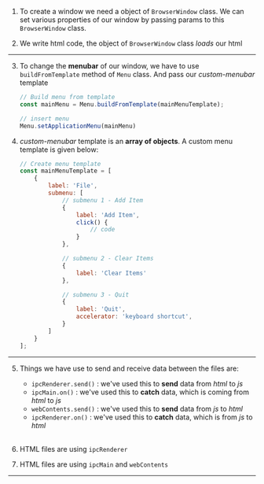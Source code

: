 1. To create a window we need a object of `BrowserWindow` class. We can set various properties of our window by passing params to this `BrowserWindow` class.

2. We write html code, the object of `BrowserWindow` class *loads* our html

---

3. To change the **menubar** of our window, we have to use `buildFromTemplate` method of `Menu` class. And pass our *custom-menubar* template

    ```js
    // Build menu from template
    const mainMenu = Menu.buildFromTemplate(mainMenuTemplate);

    // insert menu
    Menu.setApplicationMenu(mainMenu)
    ```

4. *custom-menubar* template is an **array of objects**. A custom menu template is given below:
    ```js
    // Create menu template
    const mainMenuTemplate = [
        {
            label: 'File',
            submenu: [
                // submenu 1 - Add Item
                {
                    label: 'Add Item',
                    click() {
                        // code
                    }
                },

                // submenu 2 - Clear Items
                {
                    label: 'Clear Items'
                },

                // submenu 3 - Quit
                {
                    label: 'Quit',
                    accelerator: 'keyboard shortcut',
                }
            ]
        }
    ];
    ```
---

5. Things we have use to send and receive data between the files are:
    - `ipcRenderer.send()` : we've used this to **send** data from *html* to *js*
    - `ipcMain.on()` : we've used this to **catch** data, which is coming from *html* to *js*
    - `webContents.send()` : we've used this to **send** data from *js* to *html*
    - `ipcRenderer.on()` : we've used this to **catch** data, which is from *js* to *html*

    <br>
6. HTML files are using `ipcRenderer` 
7. HTML files are using `ipcMain` and `webContents`

---